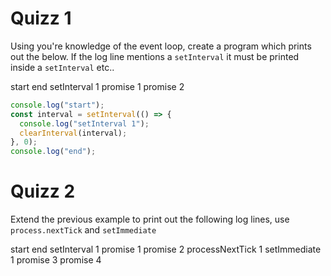 # Quizz 1

Using you're knowledge of the event loop, create a program which prints out the below. If the log line mentions a `setInterval` it must be printed inside a `setInterval` etc..

start
end
setInterval 1
promise 1
promise 2

```js
console.log("start");
const interval = setInterval(() => {
  console.log("setInterval 1");
  clearInterval(interval);
}, 0);
console.log("end");
```

# Quizz 2

Extend the previous example to print out the following log lines, use `process.nextTick` and `setImmediate`

start
end
setInterval 1
promise 1
promise 2
processNextTick 1
setImmediate 1
promise 3
promise 4
